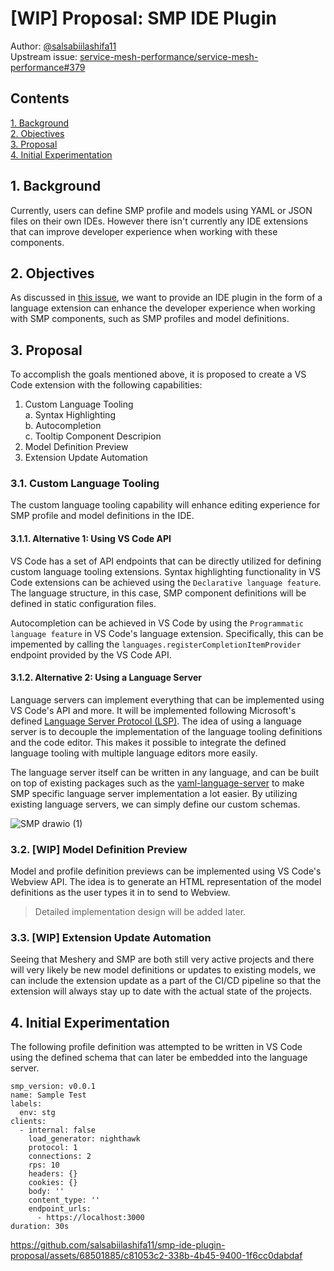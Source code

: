 # [WIP] Proposal: SMP IDE Plugin

Author: [@salsabiilashifa11](https://github.com/salsabiilashifa11)<br>
Upstream issue: [service-mesh-performance/service-mesh-performance#379](https://github.com/service-mesh-performance/service-mesh-performance/issues/379)

## Contents
[1. Background](!#1.-background)<br>
[2. Objectives](!#2.-objectives)<br>
[3. Proposal](!#3.-proposal)<br>
[4. Initial Experimentation](!#4.-initial-experimentation)<br>

## 1. Background
Currently, users can define SMP profile and models using YAML or JSON files on their own IDEs. However there isn't currently any IDE extensions that can improve developer experience when working with these components. 

## 2. Objectives
As discussed in [this issue](https://github.com/service-mesh-performance/service-mesh-performance/issues/379), we want to provide an IDE plugin in the form of a language extension can enhance the developer experience when working with SMP components, such as SMP profiles and model definitions. 

## 3. Proposal
To accomplish the goals mentioned above, it is proposed to create a VS Code extension with the following capabilities:
1. Custom Language Tooling <br>
a. Syntax Highlighting <br>
b. Autocompletion <br>
c. Tooltip Component Descripion <br>
2. Model Definition Preview
3. Extension Update Automation

### 3.1. Custom Language Tooling
The custom language tooling capability will enhance editing experience for SMP profile and model definitions in the IDE.  

#### 3.1.1. Alternative 1: Using VS Code API 
VS Code has a set of API endpoints that can be directly utilized for defining custom language tooling extensions. Syntax highlighting functionality in VS Code extensions can be achieved using the `Declarative language feature`. The language structure, in this case, SMP component definitions will be defined in static configuration files.

Autocompletion can be achieved in VS Code by using the `Programmatic language feature` in VS Code's language extension. Specifically, this can be impemented by calling the `languages.registerCompletionItemProvider` endpoint provided by the VS Code API. 

#### 3.1.2. Alternative 2: Using a Language Server
Language servers can implement everything that can be implemented using VS Code's API and more. It will be implemented following Microsoft's defined [Language Server Protocol (LSP)](https://microsoft.github.io/language-server-protocol/). The idea of using a language server is to decouple the implementation of the language tooling definitions and the code editor. This makes it possible to integrate the defined language tooling with multiple language editors more easily. 

The language server itself can be written in any language, and can be built on top of existing packages such as the [yaml-language-server](https://www.npmjs.com/package/yaml-language-server) to make SMP specific language server implementation a lot easier. By utilizing existing language servers, we can simply define our custom schemas.

![SMP drawio (1)](https://github.com/salsabiilashifa11/smp-ide-plugin-proposal/assets/68501885/1b070933-d1f7-449b-adeb-da153aafac5c)

### 3.2. [WIP] Model Definition Preview
Model and profile definition previews can be implemented using VS Code's Webview API. The idea is to generate an HTML representation of the model definitions as the user types it in to send to Webview. 
> Detailed implementation design will be added later.

### 3.3. [WIP] Extension Update Automation
Seeing that Meshery and SMP are both still very active projects and there will very likely be new model definitions or updates to existing models, we can include the extension update as a part of the CI/CD pipeline so that the extension will always stay up to date with the actual state of the projects. 

## 4. Initial Experimentation

The following profile definition was attempted to be written in VS Code using the defined schema that can later be embedded into the language server. 

```
smp_version: v0.0.1
name: Sample Test
labels:
  env: stg
clients:
  - internal: false
    load_generator: nighthawk
    protocol: 1
    connections: 2
    rps: 10
    headers: {}
    cookies: {}
    body: ''
    content_type: ''
    endpoint_urls:
      - https://localhost:3000
duration: 30s
```

https://github.com/salsabiilashifa11/smp-ide-plugin-proposal/assets/68501885/c81053c2-338b-4b45-9400-1f6cc0dabdaf
